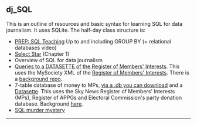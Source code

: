 ## dj_SQL

This is an outline of resources and basic syntax for learning SQL for data journalism. It uses SQLite. The half-day class structure is:

- [PREP: SQL Teaching](https://www.sqlteaching.com/) Up to and including GROUP BY (+ relational databases video)
- [Select Star](https://selectstarsql.com/) (Chapter 1)
- Overview of SQL for data journalism
- [Queries to a DATASETTE of the Register of Members' Interests](https://register-of-members-interests.datasettes.com/). This uses the MySociety XML of the [Register of Members' Interests](https://www.parliament.uk/mps-lords-and-offices/standards-and-financial-interests/parliamentary-commissioner-for-standards/registers-of-interests/register-of-members-financial-interests/). There is a [background repo](https://github.com/simonw/register-of-members-interests-datasette). 
- 7-table database of money to MPs, [via a .db you can download](https://static.simonwillison.net/static/2023/sky-westminster-files.db) and a [Datasette](https://lite.datasette.io/?sql=https://gist.github.com/simonw/ee4d5938016b10c490f7efa03c4bf185). This uses the Sky News Register of Members' Interests (MPs), Register of APPGs and Electoral Commission's party donation database. Background [here](https://til.simonwillison.net/shot-scraper/scraping-flourish).
- [SQL murder mystery](http://mystery.knightlab.com/index.html#experienced)

---
<!-- **Extra**
- JOINs on SQLite using geog.db and [SQLIME in-browser](https://sqlime.org/) (or [Colab JOINS notebook](https://colab.research.google.com/drive/13Pph-0FMivBNmLqudq6-Pc735FsodYkR?usp=sharing))
  - SELECT * FROM nations JOIN cities ON nations.id = cities.id
  - SELECT * FROM cities LEFT JOIN nations ON nations.id = cities.id
- SQLite in a [Franchise notebook](https://franchise.cloud/app/) (or [Colab TDF notebook](https://colab.research.google.com/drive/1n3IO3Gi8oUuiDq4j10tcP-2Nq_R8R5sW?usp=sharing)) to query single Tour de France table, letour.db
- SQLite on the command line (see Clinton emails PDF) or in [Colab CLINTON notebook](https://colab.research.google.com/drive/1NOUTBoVt7Lf34IcWFSKXQVq90dXiF7IN?usp=sharing)
- Google Sheets [example](https://github.com/aodhanlutetiae/dj_SQL/blob/main/tdf_sql_using_QUERY.xlsx)

 -->

<!-- - Application STILL TO COME: database driven user app on [Glitch](https://hello-sqlite.glitch.me/)
QUID CHATGPT?
 -->
